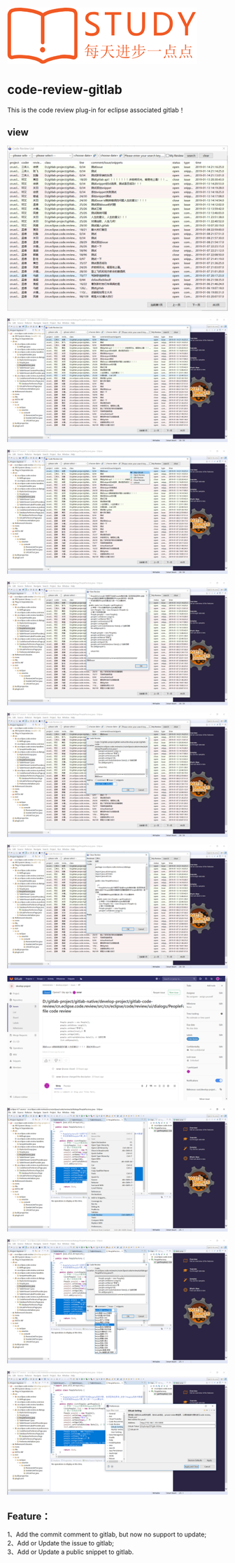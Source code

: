 ![avatar](view-images/0.png)     
    
# code-review-gitlab
 This is the code review plug-in for eclipse associated gitlab！

## view

![avatar](view-images/1.png)       

![avatar](view-images/2.png)         

![avatar](view-images/3.png)        

![avatar](view-images/4.png)           

![avatar](view-images/5.png)         

![avatar](view-images/6.png)           

![avatar](view-images/7.png)         

![avatar](view-images/8.png)       

![avatar](view-images/9.png)          

![avatar](view-images/10.png)  

## Feature：
1、Add the commit comment to gitlab, but now no support to update;           
2、Add or Update the issue to gitlab;            
3、Add or Update a public snippet to gitlab.             
